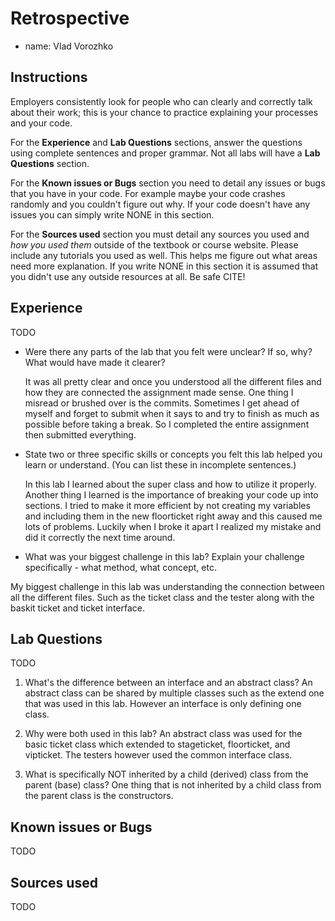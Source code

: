 # Retrospective

- name: Vlad Vorozhko

## Instructions

Employers consistently look for people who can clearly and correctly
talk about their work; this is your chance to practice explaining your
processes and your code.

For the **Experience** and **Lab Questions** sections, answer the
questions using complete sentences and proper grammar.  Not all labs
will have a **Lab Questions** section.

For the **Known issues or Bugs** section you need to detail any issues
or bugs that you have in your code. For example maybe your code
crashes randomly and you couldn't figure out why. If your code doesn't
have any issues you can simply write NONE in this section.

For the **Sources used** section you must detail any sources you used
and *how you used them* outside of the textbook or course
website. Please include any tutorials you used as well.  This helps me
figure out what areas need more explanation.  If you write NONE in
this section it is assumed that you didn't use any outside resources
at all.  Be safe CITE!

## Experience

TODO

- Were there any parts of the lab that you felt were unclear? If so,
  why? What would have made it clearer?

  It was all pretty clear and once you understood all the different files and 
  how they are connected the assignment made sense. One thing I misread or 
  brushed over is the commits. Sometimes I get ahead of myself and forget to 
  submit when it says to and try to finish as much as possible before taking
  a break. So I completed the entire assignment then submitted everything. 

- State two or three specific skills or concepts you felt this lab
  helped you learn or understand. (You can list these in incomplete
  sentences.)

  In this lab I learned about the super class and how to utilize it properly. Another thing
  I learned is the importance of breaking your code up into sections. I tried to make it 
  more efficient by not creating my variables and including them in the new floorticket 
  right away and this caused me lots of problems. Luckily when I broke it apart I realized my
  mistake and did it correctly the next time around. 

- What was your biggest challenge in this lab? Explain your challenge
  specifically - what method, what concept, etc.

My biggest challenge in this lab was understanding the connection between all the different 
files. Such as the ticket class and the tester along with the baskit ticket and ticket
interface. 

## Lab Questions
TODO

1. What's the difference between an interface and an abstract class?
An abstract class can be shared by multiple classes such as the extend one
that was used in this lab. However an interface is only defining one class.

2. Why were both used in this lab?
An abstract class was used for the basic ticket class which extended to 
stageticket, floorticket, and vipticket. The testers however used the 
common interface class.

3. What is specifically NOT inherited by a child (derived) class from
   the parent (base) class?
One thing that is not inherited by a child class from the parent class is the
constructors. 

## Known issues or Bugs

TODO

## Sources used

TODO